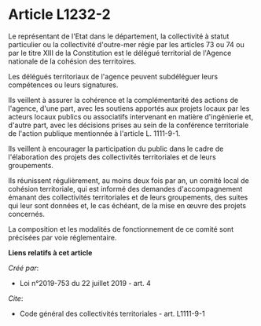 # Article L1232-2

Le représentant de l'Etat dans le département, la collectivité à statut particulier ou la collectivité d'outre-mer régie par
les articles 73 ou 74 ou par le titre XIII de la Constitution est le délégué territorial de l'Agence nationale de la cohésion
des territoires. 

Les délégués territoriaux de l'agence peuvent subdéléguer leurs compétences ou leurs signatures. 

Ils veillent à assurer la cohérence et la complémentarité des actions de l'agence, d'une part, avec les soutiens apportés aux
projets locaux par les acteurs locaux publics ou associatifs intervenant en matière d'ingénierie et, d'autre part, avec les
décisions prises au sein de la conférence territoriale de l'action publique mentionnée à l'article L. 1111-9-1. 

Ils veillent à encourager la participation du public dans le cadre de l'élaboration des projets des collectivités
territoriales et de leurs groupements. 

Ils réunissent régulièrement, au moins deux fois par an, un comité local de cohésion territoriale, qui est informé des
demandes d'accompagnement émanant des collectivités territoriales et de leurs groupements, des suites qui leur sont données
et, le cas échéant, de la mise en œuvre des projets concernés. 

La composition et les modalités de fonctionnement de ce comité sont précisées par voie réglementaire.

**Liens relatifs à cet article**

_Créé par_:

  - Loi n°2019-753 du 22 juillet 2019 - art. 4

_Cite_:

  - Code général des collectivités territoriales - art. L1111-9-1
